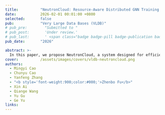 ```yaml
---
title:          "NeutronCloud: Resource-Aware Distributed GNN Training in Fluctuating Cloud Environments"
date:           2026-02-01 00:01:00 +0800
selected:       false
pub:            "Very Large Data Bases (VLDB)"
# pub_pre:        "Submitted to "
# pub_post:       'Under review.'
# pub_last:       ' <span class="badge badge-pill badge-publication badge-success">Spotlight</span>'
pub_date:       "2026"

abstract: >-
  In this paper, we propose NeutronCloud, a system designed for efficient GNN training in cloud environments. First, we adopt a resource-aware workload adjustment strategy. It builds on hybrid dependency handling by obtaining dependency information through both local computation and remote communication. During training, it dynamically adjusts the ratio between locally computed and remotely fetched dependencies based on each worker's available resources, ensuring workload-resource alignment. Second, we employ a dependency-aware partial-reduce approach reusing historical vertex embeddings and skipping the stragglers during gradient aggregation to address extreme resource fluctuations that cause some workers to lag significantly behind others in the cluster. 
cover:          /assets/images/covers/vldb-neutroncloud.png
authors:
  - Mingyi Cao
  - Chunyu Cao
  - Yanfeng Zhang
  - "<b style='font-weight:900;color:#000;'>Zhenbo Fu</b>"
  - Xin Ai
  - Qiange Wang
  - Yu Gu
  - Ge Yu
links:
---
```

